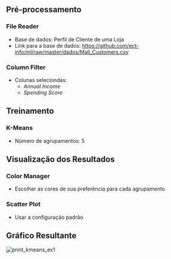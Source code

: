 ## Pré-processamento 

### File Reader 
* Base de dados: Perfil de Cliente de uma Loja
* Link para a base de dados: https://github.com/ect-info/ml/raw/master/dados/Mall_Customers.csv  

### Column Filter 
* Colunas seleciondas: 
  * _Annual Income_
  * _Spending Score_  

## Treinamento 
### K-Means 
* Número de agrupamentos: 5 

## Visualização dos Resultados 
### Color Manager 
* Escolher as cores de sua preferência para cada agrupamento 

### Scatter Plot 
* Usar a configuração padrão 

## Gráfico Resultante 

![print_kmeans_ex1](https://user-images.githubusercontent.com/19957124/130485163-8118fc39-8a36-4586-9ee5-6edae12db820.png)

